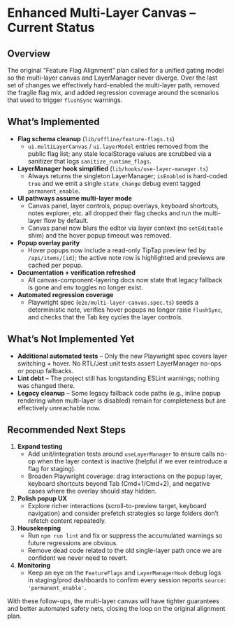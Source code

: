 # Enhanced Multi-Layer Canvas – Current Status

## Overview
The original “Feature Flag Alignment” plan called for a unified gating model so the multi-layer canvas and LayerManager never diverge. Over the last set of changes we effectively hard-enabled the multi-layer path, removed the fragile flag mix, and added regression coverage around the scenarios that used to trigger `flushSync` warnings.

## What’s Implemented
- **Flag schema cleanup** (`lib/offline/feature-flags.ts`)
  - `ui.multiLayerCanvas` / `ui.layerModel` entries removed from the public flag list; any stale localStorage values are scrubbed via a sanitizer that logs `sanitize_runtime_flags`.
- **LayerManager hook simplified** (`lib/hooks/use-layer-manager.ts`)
  - Always returns the singleton LayerManager; `isEnabled` is hard-coded `true` and we emit a single `state_change` debug event tagged `permanent_enable`.
- **UI pathways assume multi-layer mode**
  - Canvas panel, layer controls, popup overlays, keyboard shortcuts, notes explorer, etc. all dropped their flag checks and run the multi-layer flow by default.
  - Canvas panel now blurs the editor via layer context (no `setEditable` shim) and the hover popup timeout was removed.
- **Popup overlay parity**
  - Hover popups now include a read-only TipTap preview fed by `/api/items/[id]`; the active note row is highlighted and previews are cached per popup.
- **Documentation + verification refreshed**
  - All canvas-component-layering docs now state that legacy fallback is gone and env toggles no longer exist.
- **Automated regression coverage**
  - Playwright spec (`e2e/multi-layer-canvas.spec.ts`) seeds a deterministic note, verifies hover popups no longer raise `flushSync`, and checks that the Tab key cycles the layer controls.

## What’s Not Implemented Yet
- **Additional automated tests** – Only the new Playwright spec covers layer switching + hover. No RTL/Jest unit tests assert LayerManager no-ops or popup fallbacks.
- **Lint debt** – The project still has longstanding ESLint warnings; nothing was changed there.
- **Legacy cleanup** – Some legacy fallback code paths (e.g., inline popup rendering when multi-layer is disabled) remain for completeness but are effectively unreachable now.

## Recommended Next Steps
1. **Expand testing**
   - Add unit/integration tests around `useLayerManager` to ensure calls no-op when the layer context is inactive (helpful if we ever reintroduce a flag for staging).
   - Broaden Playwright coverage: drag interactions on the popup layer, keyboard shortcuts beyond Tab (Cmd+1/Cmd+2), and negative cases where the overlay should stay hidden.
2. **Polish popup UX**
   - Explore richer interactions (scroll-to-preview target, keyboard navigation) and consider prefetch strategies so large folders don’t refetch content repeatedly.
3. **Housekeeping**
   - Run `npm run lint` and fix or suppress the accumulated warnings so future regressions are obvious.
   - Remove dead code related to the old single-layer path once we are confident we never need to revert.
4. **Monitoring**
   - Keep an eye on the `FeatureFlags` and `LayerManagerHook` debug logs in staging/prod dashboards to confirm every session reports `source: 'permanent_enable'`.

With these follow-ups, the multi-layer canvas will have tighter guarantees and better automated safety nets, closing the loop on the original alignment plan.
